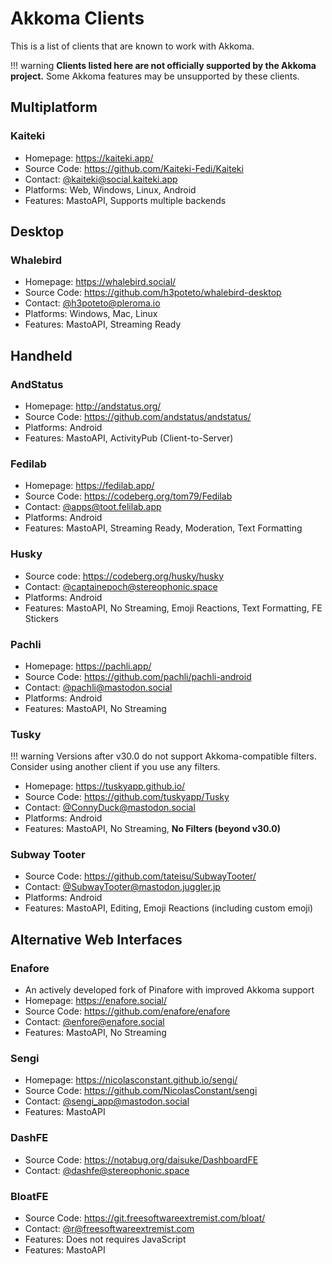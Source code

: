 # Akkoma Clients
This is a list of clients that are known to work with Akkoma.

!!! warning
    **Clients listed here are not officially supported by the Akkoma project.**
    Some Akkoma features may be unsupported by these clients.

## Multiplatform
### Kaiteki
- Homepage: <https://kaiteki.app/>
- Source Code: <https://github.com/Kaiteki-Fedi/Kaiteki>
- Contact: [@kaiteki@social.kaiteki.app](https://social.kaiteki.app/@kaiteki)
- Platforms: Web, Windows, Linux, Android
- Features: MastoAPI, Supports multiple backends

## Desktop
### Whalebird
- Homepage: <https://whalebird.social/>
- Source Code: <https://github.com/h3poteto/whalebird-desktop>
- Contact: [@h3poteto@pleroma.io](https://pleroma.io/users/h3poteto)
- Platforms: Windows, Mac, Linux
- Features: MastoAPI, Streaming Ready

## Handheld
### AndStatus
- Homepage: <http://andstatus.org/>
- Source Code: <https://github.com/andstatus/andstatus/>
- Platforms: Android
- Features: MastoAPI, ActivityPub (Client-to-Server)

### Fedilab
- Homepage: <https://fedilab.app/>
- Source Code: <https://codeberg.org/tom79/Fedilab>
- Contact: [@apps@toot.felilab.app](https://toot.fedilab.app/@apps)
- Platforms: Android
- Features: MastoAPI, Streaming Ready, Moderation, Text Formatting

### Husky
- Source code: <https://codeberg.org/husky/husky>
- Contact: [@captainepoch@stereophonic.space](https://stereophonic.space/captainepoch)
- Platforms: Android
- Features: MastoAPI, No Streaming, Emoji Reactions, Text Formatting, FE Stickers

### Pachli
- Homepage: <https://pachli.app/>
- Source Code: <https://github.com/pachli/pachli-android>
- Contact: [@pachli@mastodon.social](https://mastodon.social/users/pachli)
- Platforms: Android
- Features: MastoAPI, No Streaming

### Tusky

!!! warning
    Versions after v30.0 do not support Akkoma-compatible filters.
    Consider using another client if you use any filters.

- Homepage: <https://tuskyapp.github.io/>
- Source Code: <https://github.com/tuskyapp/Tusky>
- Contact: [@ConnyDuck@mastodon.social](https://mastodon.social/users/ConnyDuck)
- Platforms: Android
- Features: MastoAPI, No Streaming, **No Filters (beyond v30.0)**

### Subway Tooter
- Source Code: <https://github.com/tateisu/SubwayTooter/>
- Contact: [@SubwayTooter@mastodon.juggler.jp](https://mastodon.juggler.jp/@SubwayTooter)
- Platforms: Android
- Features: MastoAPI, Editing, Emoji Reactions (including custom emoji)

## Alternative Web Interfaces
### Enafore
- An actively developed fork of Pinafore with improved Akkoma support
- Homepage: <https://enafore.social/>
- Source Code: <https://github.com/enafore/enafore>
- Contact: [@enfore@enafore.social](https://meta.enafore.social/@enafore)
- Features: MastoAPI, No Streaming

### Sengi
- Homepage: <https://nicolasconstant.github.io/sengi/>
- Source Code: <https://github.com/NicolasConstant/sengi>
- Contact: [@sengi_app@mastodon.social](https://mastodon.social/users/sengi_app)
- Features: MastoAPI

### DashFE
- Source Code: <https://notabug.org/daisuke/DashboardFE>
- Contact: [@dashfe@stereophonic.space](https://stereophonic.space/users/dashfe)

### BloatFE
- Source Code: <https://git.freesoftwareextremist.com/bloat/>
- Contact: [@r@freesoftwareextremist.com](https://freesoftwareextremist.com/users/r)
- Features: Does not requires JavaScript
- Features: MastoAPI
